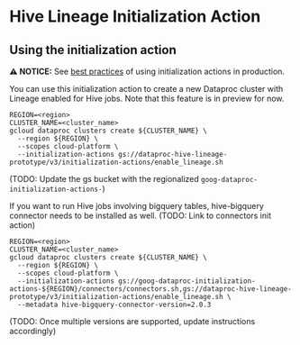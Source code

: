 # Hive Lineage Initialization Action

## Using the initialization action

**:warning: NOTICE:** See
[best practices](/README.md#how-initialization-actions-are-used) of using
initialization actions in production.

You can use this initialization action to create a new Dataproc cluster with Lineage enabled for Hive jobs.
Note that this feature is in preview for now.

```shell 
REGION=<region>
CLUSTER_NAME=<cluster_name>
gcloud dataproc clusters create ${CLUSTER_NAME} \
  --region ${REGION} \
  --scopes cloud-platform \
  --initialization-actions gs://dataproc-hive-lineage-prototype/v3/initialization-actions/enable_lineage.sh
```

(TODO: Update the gs bucket with the regionalized `goog-dataproc-initialization-actions-`)

If you want to run Hive jobs involving bigquery tables, hive-bigquery connector needs to be installed as well.
(TODO: Link to connectors init action)

```shell 
REGION=<region>
CLUSTER_NAME=<cluster_name>
gcloud dataproc clusters create ${CLUSTER_NAME} \
  --region ${REGION} \
  --scopes cloud-platform \
  --initialization-actions gs://goog-dataproc-initialization-actions-${REGION}/connectors/connectors.sh,gs://dataproc-hive-lineage-prototype/v3/initialization-actions/enable_lineage.sh \
  --metadata hive-bigquery-connector-version=2.0.3
```

(TODO: Once multiple versions are supported, update instructions accordingly)